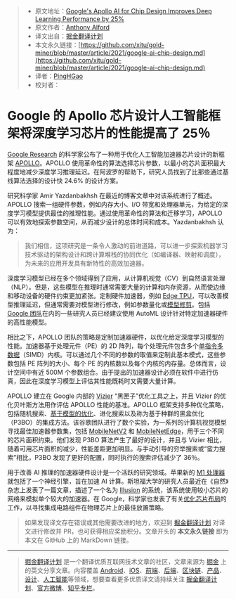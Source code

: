 > * 原文地址：[Google's Apollo AI for Chip Design Improves Deep Learning Performance by 25%](https://www.infoq.com/news/2021/03/google-ai-chip-design)
> * 原文作者：[Anthony Alford](https://www.infoq.com/profile/Anthony-Alford/)
> * 译文出自：[掘金翻译计划](https://github.com/xitu/gold-miner)
> * 本文永久链接：[https://github.com/xitu/gold-miner/blob/master/article/2021/google-ai-chip-design.md](https://github.com/xitu/gold-miner/blob/master/article/2021/google-ai-chip-design.md)
> * 译者：[PingHGao](https://github.com/PingHGao)
> * 校对者：

# Google 的 Apollo 芯片设计人工智能框架将深度学习芯片的性能提高了 25％

[Google Research](https://research.google/) 的科学家公布了一种用于优化人工智能加速器芯片设计的新框架 [APOLLO](https://arxiv.org/abs/2102.01723)。APOLLO 使用革命性的算法选择芯片参数，以最小的芯片面积最大程度地减少深度学习推理延迟。在阿波罗的帮助下，研究人员找到了比那些通过基线算法选择的设计快 24.6% 的设计方案。

研究科学家 Amir Yazdanbakhsh 在最近的博客文章中对该系统进行了概述。APOLLO 搜索一组硬件参数，例如内存大小、I/O 带宽和处理器单元，为给定的深度学习模型提供最佳的推理性能。通过使用革命性的算法和迁移学习，APOLLO 可以有效地探索参数空间，从而减少设计的总体时间和成本。Yazdanbakhsh 认为：

> 我们相信，这项研究是一条令人激动的前进道路，可以进一步探索机器学习技术驱动的架构设计和跨计算堆栈的协同优化（如编译器、映射和调度），为未来的应用开发具有新特性的高效加速器。

深度学习模型已经在多个领域得到了应用，从计算机视觉（CV）到自然语言处理（NLP）。但是，这些模型在推理时通常需要大量的计算和内存资源，从而使边缘和移动设备的硬件约束更加紧张。定制硬件加速器，例如 [Edge TPU](https://www.infoq.com/news/2020/12/google-coral-ai-iot/)，可以改善模型推理延迟，但通常需要对模型进行修改，例如参数量化或[模型修剪](https://www.infoq.com/presentations/tensorflow-lite/)。包括 [Google 团队](https://arxiv.org/abs/2003.02838)在内的一些研究人员已经建议使用 AutoML 设计针对特定加速器硬件的高性能模型。

相比之下，APOLLO 团队的策略是定制加速器硬件，以优化给定深度学习模型的性能。加速器基于处理元件（PE）的 2D 阵列，每个处理元件包含多个[单指令多数据](https://www.sciencedirect.com/topics/computer-science/single-instruction-multiple-data)（SIMD）内核。可以通过几个不同的参数的取值来定制此基本模式，这些参数包括 PE 阵列的大小、每个 PE 的内核数以及每个内核的内存量。总体而言，设计空间中有近 500M 个参数组合。由于提出的加速器设计必须在软件中进行仿真，因此在深度学习模型上评估其性能既耗时又需要大量计算。

APOLLO 建立在 Google 内部的 [Vizier](https://research.google/pubs/pub46180/) “黑匣子”优化工具之上，并且 Vizier 的优化贝叶斯方法用作评估 APOLLO 性能的基准。APOLLO 框架支持多种优化策略，包括随机搜索、[基于模型的优化](https://research.google/pubs/pub49138/)、进化搜索以及称为基于种群的黑盒优化（P3BO）的集成方法。该谷歌团队进行了数个实验，为一系列的计算机视觉模型寻找最佳加速器参数集，包括 [MobileNetV2](https://ai.googleblog.com/2018/04/mobilenetv2-next-generation-of-on.html) 和 [MobileNetEdge](https://ai.googleblog.com/2019/11/introducing-next-generation-on-device.html)，用于三个不同的芯片面积约束。他们发现 P3BO 算法产生了最好的设计，并且与 Vizier 相比，随着可用芯片面积的减少，性能差距更加明显。与手动引导的穷举搜索或“蛮力搜索”相比，P3BO 发现了更好的配置，同时执行的搜索评估减少了 36％。

用于改善 AI 推理的加速器硬件设计是一个活跃的研究领域。苹果新的 [M1 处理器](https://www.infoq.com/news/2020/11/apple-tensorflow-acceleration/)就包括了一个神经引擎，旨在加速 AI 计算。斯坦福大学的研究人员最近在《自然》杂志上发表了一篇文章，描述了一个名为 [Illusion](https://ee.stanford.edu/news/research-news/01-19-2021/subhasish-mitra-hs-philip-wong-and-mary-wootters-system-can-run-ai) 的系统，该系统使用较小芯片的网络来模拟单个较大的加速器。在 Google，科学家也发表了有关[优化芯片布局](https://ai.googleblog.com/2020/04/chip-design-with-deep-reinforcement.html)的工作，以寻找集成电路组件在物理芯片上的最佳放置策略。

> 如果发现译文存在错误或其他需要改进的地方，欢迎到 [掘金翻译计划](https://github.com/xitu/gold-miner) 对译文进行修改并 PR，也可获得相应奖励积分。文章开头的 **本文永久链接** 即为本文在 GitHub 上的 MarkDown 链接。

---

> [掘金翻译计划](https://github.com/xitu/gold-miner) 是一个翻译优质互联网技术文章的社区，文章来源为 [掘金](https://juejin.im) 上的英文分享文章。内容覆盖 [Android](https://github.com/xitu/gold-miner#android)、[iOS](https://github.com/xitu/gold-miner#ios)、[前端](https://github.com/xitu/gold-miner#前端)、[后端](https://github.com/xitu/gold-miner#后端)、[区块链](https://github.com/xitu/gold-miner#区块链)、[产品](https://github.com/xitu/gold-miner#产品)、[设计](https://github.com/xitu/gold-miner#设计)、[人工智能](https://github.com/xitu/gold-miner#人工智能)等领域，想要查看更多优质译文请持续关注 [掘金翻译计划](https://github.com/xitu/gold-miner)、[官方微博](http://weibo.com/juejinfanyi)、[知乎专栏](https://zhuanlan.zhihu.com/juejinfanyi)。
